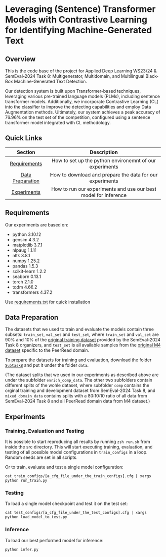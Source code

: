 # Leveraging (Sentence) Transformer Models with Contrastive Learning for Identifying Machine-Generated Text
## Overview
This is the code base of the project for Applied Deep Learning WS23/24 & SemEval-2024 Task 8: Multigenerator, Multidomain, and Multilingual Black-Box Machine-Generated Text Detection.

Our detection system is built upon Transformer-based techniques, leveraging various pre-trained language models (PLMs), including sentence transformer models. Additionally, we incorporate Contrastive Learning (CL) into the classifier to improve the detecting capabilities and employ Data Augmentation methods. Ultimately, our system achieves a peak accuracy of 76.96% on the test set of the competition, configured using a sentence transformer model integrated with CL methodology.

## Quick Links
| Section                                 | Description                                                     |
| :-------------------------------------: |:--------------------------------------------------------------: |
| [Requirements](#Requirements)           | How to set up the python environemnt of our experiments         |
| [Data Preparation](#Data-Preparation)   | How to download and prepare the data for our experiments        |
| [Experiments](#Experiments)             | How to run our experiments and use our best model for inference |

## Requirements
Our experiments are based on:
* python 3.10.12
* gensim 4.3.2
* matplotlib 3.7.1
* nlpaug 1.1.11
* nltk 3.8.1
* numpy 1.25.2
* pandas 1.5.3
* scikit-learn 1.2.2
* seaborn 0.13.1
* torch 2.1.0
* tqdm 4.66.2
* transformers 4.37.2

Use [requirements.txt](requirements.txt) for quick installation

## Data Preparation
The datasets that we used to train and evaluate the models contain three subsets: `train_set`, `val_set` and `test_set`, where `train_set` and `val_set` are 90% and 10% of the [original training dataset](https://github.com/mbzuai-nlp/SemEval2024-task8) provided by the SemEval-2024 Task 8 organizers, and `test_set` is all available samples from the [original M4 dataset](https://github.com/mbzuai-nlp/M4) specific to the PeerRead domain.

To prepare the datasets for training and evaluation, download the folder [`SubtaskB`](https://drive.google.com/drive/folders/1Hh8kD9NlbKfJLpJ_BRvcckN20Xpxxjh_?usp=share_link) and put it under the folder `data`.

(The dataset splits that we used in our experiments as described above are under the subfolder `enrich_comp_data`. The other two subfolders contain different splits of the wohle dataset, where subfolder `comp` contains the orginal training and development dataset from SemEval-2024 Task 8, and `mixed_domain_data` contains splits with a 80:10:10 ratio of all data from SemEval-2024 Task 8 and all PeerRead domain data from M4 dataset.)

## Experiments
### Training, Evaluation and Testing
It is possible to start reproducing all results by running `zsh run.sh` from inside the src directory. This will start executing training, evaluation, and testing of all possible model configurations in `train_configs` in a loop. Random seeds are set in all scripts.

Or to train, evaluate and test a single model configuration:
```
cat train_configs/[a_cfg_file_under_the_train_configs].cfg | xargs python run_train.py
```

### Testing
To load a single model checkpoint and test it on the test set:
```
cat test_configs/[a_cfg_file_under_the_test_configs].cfg | xargs python load_model_to_test.py
```

### Inference
To load our best performed model for inference:
```
python infer.py
```

